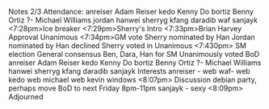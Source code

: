 Notes 2/3
Attendance:
anreiser  Adam Reiser
kedo  Kenny Do
bortiz  Benny Ortiz
?- Michael Williams
jordan
hanwei
sherryg
kfang
daradib
waf
sanjayk
<7:28pm>Ice breaker
<7:29pm>Sherry's Intro
<7:33pm>Brian Harvey Approval Unanimous
<7:34pm>GM vote
Sherry nominated by Han
Jordan nominated by Han  declined
Sherry voted in Unanimous
<7:430pm> SM election
General consensus Ben, Dara, Han for SM
Unanimously voted
BoD
anreiser  Adam Reiser
kedo  Kenny Do
bortiz  Benny Ortiz
?- Michael Williams
hanwei
sherryg
kfang
daradib
sanjayk
Interests
anreiser - web
waf- web
kedo  web
michael  web
kevin  windows
<8:07pm> Discussion debian party, perhaps move BoD to next Friday 8pm-11pm
sanjayk - sexy
<8:09pm> Adjourned

